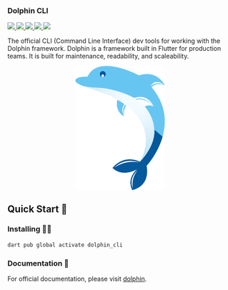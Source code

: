 
### Dolphin CLI

<a href="https://pub.dev/packages/dolphin_cli" target="_blank">
    <img src="https://img.shields.io/pub/v/dolphin_cli.svg?style=for-the-badge&label=pub&logo=dart"/> 
</a>
<a href="https://dolphincli.netlify.app/" target="_blank">
    <img src="https://img.shields.io/badge/starlight-d.svg?style=for-the-badge&label=Documentation&color=8f0595"/>
</a>
<a href="https://pub.dev/packages/dolphin_cli/score" target="_blank">
  <img src="https://img.shields.io/pub/likes/dolphin_cli.svg?style=for-the-badge&color=1e7b34&label=likes&labelColor=black"/>
  <img src="https://img.shields.io/pub/points/dolphin_cli?style=for-the-badge&color=0056b3&label=Points&labelColor=black"/>
</a>
<a href="https://github.com/rkishan516/dolphin_cli/stargazers" target="_blank">
  <img src="https://img.shields.io/github/stars/rkishan516/dolphin_cli.svg?style=for-the-badge&label=GitHub Stars&color=gold"/>
</a>

The official CLI (Command Line Interface) dev tools for working with the Dolphin framework. Dolphin is a framework built in Flutter for production teams. It is built for maintenance, readability, and scaleability. 
  
[<p align="center"><img src="https://raw.githubusercontent.com/rkishan516/dolphin_cli/main/docs/src/assets/logo.svg" align="center" width="200" /></p>](https://github.com/rkishan516/dolphin_cli)

## Quick Start 🚀

### Installing 🧑‍💻

```sh
dart pub global activate dolphin_cli
```

### Documentation 📝

For official documentation, please visit [dolphin](https://dolphincli.netlify.app/).